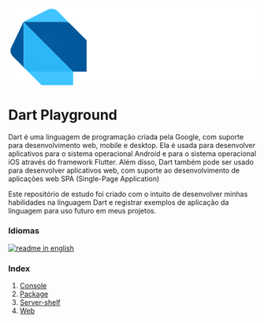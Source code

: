 <div align="center">
<img style="align-self: center" src="https://raw.githubusercontent.com/ramonmello/dart-playground/main/assets/logo-dart.svg" alt="Logo Dart">
</div>

# Dart Playground 
Dart é uma linguagem de programação criada pela Google, com suporte para desenvolvimento web, mobile e desktop.
Ela é usada para desenvolver aplicativos para o sistema operacional Android e para o sistema operacional iOS através do framework Flutter.
Além disso, Dart também pode ser usado para desenvolver aplicativos web, com suporte ao desenvolvimento de aplicações web SPA (Single-Page Application)

Este repositório de estudo foi criado com o intuito de desenvolver minhas habilidades na linguagem Dart e registrar exemplos de aplicação da linguagem para uso futuro em meus projetos.

### Idiomas
[<img src='https://img.shields.io/badge/ver%20em-en--US-red' alt='readme in english' />](README.md)

### Index  
1. [Console](https://github.com/ramonmello/dart-playground/tree/main/console) 
2. [Package](https://github.com/ramonmello/dart-playground/tree/main/package)  
3. [Server-shelf](https://github.com/ramonmello/dart-playground/tree/main/server-shelf)  
4. [Web](https://github.com/ramonmello/dart-playground/tree/main/web) 
